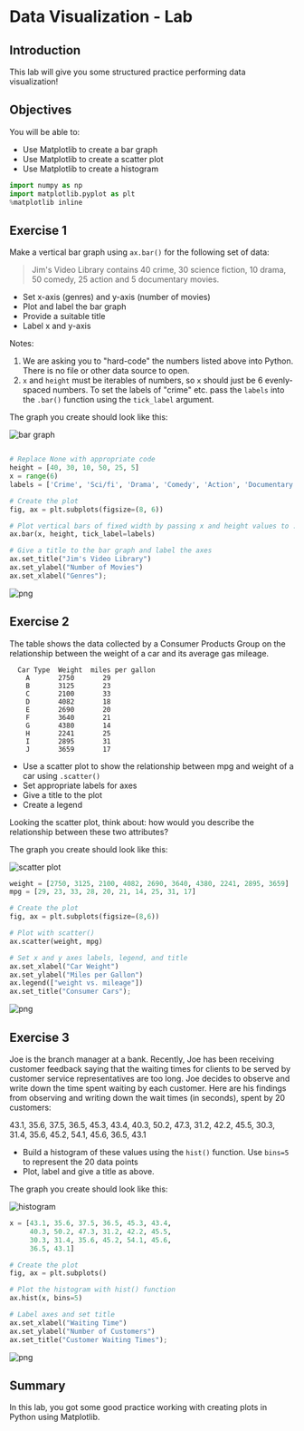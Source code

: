 # Data Visualization - Lab

## Introduction
This lab will give you some structured practice performing data visualization!

## Objectives

You will be able to:

* Use Matplotlib to create a bar graph
* Use Matplotlib to create a scatter plot
* Use Matplotlib to create a histogram



```python
import numpy as np
import matplotlib.pyplot as plt
%matplotlib inline
```

## Exercise 1

Make a vertical bar graph using `ax.bar()` for the following set of data:

> Jim's Video Library contains 40 crime, 30 science fiction, 10 drama, 50 comedy, 25 action and 5 documentary movies.

* Set x-axis (genres) and y-axis (number of movies)
* Plot and label the bar graph
* Provide a suitable title
* Label x and y-axis

Notes:

1. We are asking you to "hard-code" the numbers listed above into Python. There is no file or other data source to open.
2. `x` and `height` must be iterables of numbers, so `x` should just be 6 evenly-spaced numbers. To set the labels of "crime" etc. pass the `labels` into the `.bar()` function using the `tick_label` argument.

The graph you create should look like this:

![bar graph](graph_images/bar_chart.png)


```python

# Replace None with appropriate code
height = [40, 30, 10, 50, 25, 5]
x = range(6)
labels = ['Crime', 'Sci/fi', 'Drama', 'Comedy', 'Action', 'Documentary' ]

# Create the plot
fig, ax = plt.subplots(figsize=(8, 6))

# Plot vertical bars of fixed width by passing x and height values to .bar() function 
ax.bar(x, height, tick_label=labels)

# Give a title to the bar graph and label the axes
ax.set_title("Jim's Video Library")
ax.set_ylabel("Number of Movies")
ax.set_xlabel("Genres");
```


    
![png](index_files/index_3_0.png)
    


## Exercise 2

The table shows the data collected by a Consumer Products Group on the relationship between the weight of a car and its average gas mileage.

      Car Type  Weight	miles per gallon
        A	    2750	   29
        B	    3125	   23
        C	    2100	   33
        D	    4082	   18
        E	    2690	   20
        F	    3640	   21
        G	    4380	   14
        H	    2241	   25
        I	    2895	   31
        J	    3659	   17
        
* Use a scatter plot to show the relationship between mpg and weight of a car using `.scatter()`
* Set appropriate labels for axes
* Give a title to the plot
* Create a legend

Looking the scatter plot, think about: how would you describe the relationship between these two attributes?

The graph you create should look like this:

![scatter plot](graph_images/scatter_plot.png)


```python
weight = [2750, 3125, 2100, 4082, 2690, 3640, 4380, 2241, 2895, 3659]
mpg = [29, 23, 33, 28, 20, 21, 14, 25, 31, 17]

# Create the plot
fig, ax = plt.subplots(figsize=(8,6))

# Plot with scatter()
ax.scatter(weight, mpg)

# Set x and y axes labels, legend, and title
ax.set_xlabel("Car Weight")
ax.set_ylabel("Miles per Gallon")
ax.legend(["weight vs. mileage"])
ax.set_title("Consumer Cars");
```


    
![png](index_files/index_5_0.png)
    


## Exercise 3

Joe is the branch manager at a bank. Recently, Joe has been receiving customer feedback saying that the waiting times for clients to be served by customer service representatives are too long. Joe decides to observe and write down the time spent waiting by each customer. Here are his findings from observing and writing down the wait times (in seconds), spent by 20 customers:

43.1, 35.6, 37.5, 36.5, 45.3, 43.4, 40.3, 50.2, 47.3, 31.2, 42.2, 45.5, 30.3, 31.4, 35.6, 45.2, 54.1, 45.6, 36.5, 43.1

* Build a histogram of these values using the `hist()` function. Use `bins=5` to represent the 20 data points
* Plot, label and give a title as above. 

The graph you create should look like this:

![histogram](graph_images/histogram.png)


```python
x = [43.1, 35.6, 37.5, 36.5, 45.3, 43.4, 
     40.3, 50.2, 47.3, 31.2, 42.2, 45.5, 
     30.3, 31.4, 35.6, 45.2, 54.1, 45.6, 
     36.5, 43.1]

# Create the plot
fig, ax = plt.subplots()

# Plot the histogram with hist() function
ax.hist(x, bins=5)

# Label axes and set title
ax.set_xlabel("Waiting Time")
ax.set_ylabel("Number of Customers")
ax.set_title("Customer Waiting Times");
```


    
![png](index_files/index_7_0.png)
    


## Summary

In this lab, you got some good practice working with creating plots in Python using Matplotlib.
